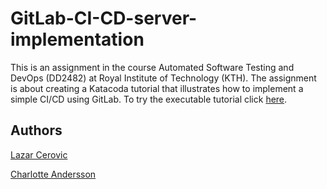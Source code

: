 # GitLab-CI-CD-server-implementation

This is an assignment in the course Automated Software Testing and DevOps (DD2482) at Royal Institute of 
Technology (KTH). The assignment is about creating a Katacoda tutorial that illustrates how to implement
a simple CI/CD using GitLab. To try the executable tutorial click [here](https://www.katacoda.com/cactusjack/scenarios/gitlab-tutorial).


## Authors
[Lazar Cerovic](https://github.com/lazarko)


[Charlotte Andersson](https://github.com/charlottea98)